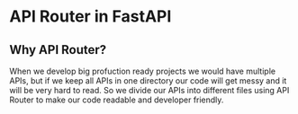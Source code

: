 # API Router in FastAPI

## Why API Router?

When we develop big profuction ready projects we would have multiple APIs, but if we keep all APIs in one directory our code will get messy and it will be very hard to read.
So we divide our APIs into different files using API Router to make our code readable and developer friendly.